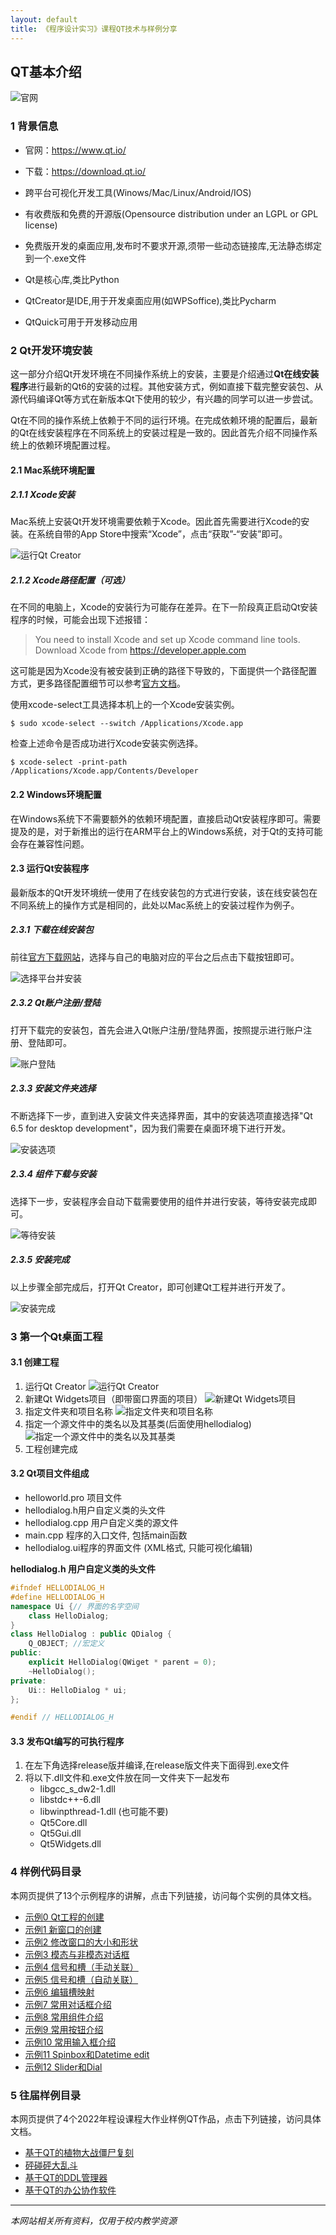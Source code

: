 ```yaml
---
layout: default
title: 《程序设计实习》课程QT技术与样例分享
---
```




## QT基本介绍

<!-- <div  align="center">    
 <img src="image/intro-1.jpg" width = "180" height = "200" align=center />
</div> -->

![官网](image/intro-1.jpg)

### 1 背景信息
- 官网：https://www.qt.io/
- 下载：https://download.qt.io/
- 跨平台可视化开发工具(Winows/Mac/Linux/Android/IOS)

- 有收费版和免费的开源版(Opensource distribution under an LGPL or GPL license)
- 免费版开发的桌面应用,发布时不要求开源,须带一些动态链接库,无法静态绑定到一个.exe文件
- Qt是核心库,类比Python
- QtCreator是IDE,用于开发桌面应用(如WPSoffice),类比Pycharm
- QtQuick可用于开发移动应用

### 2 Qt开发环境安装

这一部分介绍Qt开发环境在不同操作系统上的安装，主要是介绍通过**Qt在线安装程序**进行最新的Qt6的安装的过程。其他安装方式，例如直接下载完整安装包、从源代码编译Qt等方式在新版本Qt下使用的较少，有兴趣的同学可以进一步尝试。

Qt在不同的操作系统上依赖于不同的运行环境。在完成依赖环境的配置后，最新的Qt在线安装程序在不同系统上的安装过程是一致的。因此首先介绍不同操作系统上的依赖环境配置过程。

#### 2.1 Mac系统环境配置

##### 2.1.1 Xcode安装

Mac系统上安装Qt开发环境需要依赖于Xcode。因此首先需要进行Xcode的安装。在系统自带的App Store中搜索“Xcode”，点击“获取”-“安装”即可。

![运行Qt Creator](image/install-xcode.png)


##### 2.1.2 Xcode路径配置（可选）

在不同的电脑上，Xcode的安装行为可能存在差异。在下一阶段真正启动Qt安装程序的时候，可能会出现下述报错：

> You need to install Xcode and set up Xcode command line tools. Download Xcode from https://developer.apple.com

这可能是因为Xcode没有被安装到正确的路径下导致的，下面提供一个路径配置方式，更多路径配置细节可以参考[官方文档](https://doc.qt.io/qt-6/macos.html
)。

使用xcode-select工具选择本机上的一个Xcode安装实例。
```shell
$ sudo xcode-select --switch /Applications/Xcode.app
```

检查上述命令是否成功进行Xcode安装实例选择。
```shell
$ xcode-select -print-path
/Applications/Xcode.app/Contents/Developer
```

#### 2.2 Windows环境配置

在Windows系统下不需要额外的依赖环境配置，直接启动Qt安装程序即可。需要提及的是，对于新推出的运行在ARM平台上的Windows系统，对于Qt的支持可能会存在兼容性问题。

#### 2.3 运行Qt安装程序

最新版本的Qt开发环境统一使用了在线安装包的方式进行安装，该在线安装包在不同系统上的操作方式是相同的，此处以Mac系统上的安装过程作为例子。

##### 2.3.1 下载在线安装包

前往[官方下载网站](https://www.qt.io/download-qt-installer-oss)，选择与自己的电脑对应的平台之后点击下载按钮即可。

![选择平台并安装](image/install-platform.png)

##### 2.3.2 Qt账户注册/登陆

打开下载完的安装包，首先会进入Qt账户注册/登陆界面，按照提示进行账户注册、登陆即可。

![账户登陆](image/qt1.png)

##### 2.3.3 安装文件夹选择

不断选择下一步，直到进入安装文件夹选择界面，其中的安装选项直接选择"Qt 6.5 for desktop development"，因为我们需要在桌面环境下进行开发。

![安装选项](image/qt2.png)


##### 2.3.4 组件下载与安装

选择下一步，安装程序会自动下载需要使用的组件并进行安装，等待安装完成即可。

![等待安装](image/qt3.png)

##### 2.3.5 安装完成

以上步骤全部完成后，打开Qt Creator，即可创建Qt工程并进行开发了。

![安装完成](image/install-result.png)


### 3 第一个Qt桌面工程

#### 3.1 创建工程
1. 运行Qt Creator
![运行Qt Creator](image/intro-3.png)
2. 新建Qt Widgets项目（即带窗口界面的项目）
![新建Qt Widgets项目](image/intro-4.png)
3. 指定文件夹和项目名称
![指定文件夹和项目名称](image/intro-5.png)
4. 指定一个源文件中的类名以及其基类(后面使用hellodialog)
![指定一个源文件中的类名以及其基类](image/intro-6.png)
5. 工程创建完成



#### 3.2 Qt项目文件组成

- helloworld.pro 项目文件
- hellodialog.h用户自定义类的头文件
- hellodialog.cpp 用户自定义类的源文件
- main.cpp 程序的入口文件, 包括main函数
- hellodialog.ui程序的界面文件 (XML格式, 只能可视化编辑)

**hellodialog.h 用户自定义类的头文件**

```c++
#ifndef HELLODIALOG_H
#define HELLODIALOG_H
namespace Ui {// 界面的名字空间
    class HelloDialog;
}
class HelloDialog : public QDialog {
    Q_OBJECT; //宏定义
public:
    explicit HelloDialog(QWiget * parent = 0);
    ~HelloDialog();
private:
    Ui:: HelloDialog * ui;
};

#endif // HELLODIALOG_H
```

#### 3.3 发布Qt编写的可执行程序

1. 在左下角选择release版并编译,在release版文件夹下面得到.exe文件
2. 将以下.dll文件和.exe文件放在同一文件夹下一起发布
    - libgcc_s_dw2-1.dll
    - libstdc++-6.dll
    - libwinpthread-1.dll (也可能不要)
    - Qt5Core.dll
    - Qt5Gui.dll
    - Qt5Widgets.dll


### 4 样例代码目录

本网页提供了13个示例程序的讲解，点击下列链接，访问每个实例的具体文档。

- [示例0 Qt工程的创建](https://pkupop.github.io/QT-page/sample0)
- [示例1 新窗口的创建](https://pkupop.github.io/QT-page/sample1)
- [示例2 修改窗口的大小和形状](https://pkupop.github.io/QT-page/sample2)
- [示例3 模态与非模态对话框](https://pkupop.github.io/QT-page/sample3)
- [示例4 信号和槽（手动关联）](https://pkupop.github.io/QT-page/sample4)
- [示例5 信号和槽（自动关联）](https://pkupop.github.io/QT-page/sample5)
- [示例6 编辑槽映射](https://pkupop.github.io/QT-page/sample6)
- [示例7 常用对话框介绍](https://pkupop.github.io/QT-page/sample7)
- [示例8 常用组件介绍](https://pkupop.github.io/QT-page/sample8)
- [示例9 常用按钮介绍](https://pkupop.github.io/QT-page/sample9)
- [示例10 常用输入框介绍](https://pkupop.github.io/QT-page/sample10)
- [示例11 Spinbox和Datetime edit](https://pkupop.github.io/QT-page/sample11)
- [示例12 Slider和Dial](https://pkupop.github.io/QT-page/sample12)


### 5 往届样例目录

本网页提供了4个2022年程设课程大作业样例QT作品，点击下列链接，访问具体文档。

- [基于QT的植物大战僵尸复刻](https://pkupop.github.io/QT-page/project1)
- [砰碰砰大乱斗](https://pkupop.github.io/QT-page/project2)
- [基于QT的DDL管理器](https://pkupop.github.io/QT-page/project3)
- [基于QT的办公协作软件](https://pkupop.github.io/QT-page/project4)

---

*本网站相关所有资料，仅用于校内教学资源*
